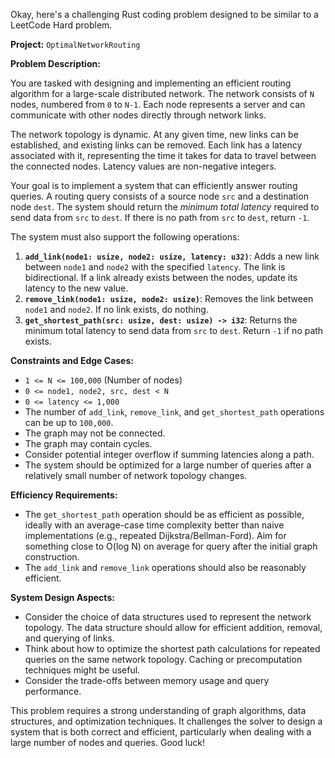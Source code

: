 Okay, here's a challenging Rust coding problem designed to be similar to a LeetCode Hard problem.

**Project:** `OptimalNetworkRouting`

**Problem Description:**

You are tasked with designing and implementing an efficient routing algorithm for a large-scale distributed network. The network consists of `N` nodes, numbered from `0` to `N-1`. Each node represents a server and can communicate with other nodes directly through network links.

The network topology is dynamic.  At any given time, new links can be established, and existing links can be removed. Each link has a latency associated with it, representing the time it takes for data to travel between the connected nodes. Latency values are non-negative integers.

Your goal is to implement a system that can efficiently answer routing queries.  A routing query consists of a source node `src` and a destination node `dest`. The system should return the *minimum total latency* required to send data from `src` to `dest`. If there is no path from `src` to `dest`, return `-1`.

The system must also support the following operations:

1.  **`add_link(node1: usize, node2: usize, latency: u32)`**: Adds a new link between `node1` and `node2` with the specified `latency`.  The link is bidirectional. If a link already exists between the nodes, update its latency to the new value.
2.  **`remove_link(node1: usize, node2: usize)`**: Removes the link between `node1` and `node2`. If no link exists, do nothing.
3.  **`get_shortest_path(src: usize, dest: usize) -> i32`**: Returns the minimum total latency to send data from `src` to `dest`. Return `-1` if no path exists.

**Constraints and Edge Cases:**

*   `1 <= N <= 100,000` (Number of nodes)
*   `0 <= node1, node2, src, dest < N`
*   `0 <= latency <= 1,000`
*   The number of `add_link`, `remove_link`, and `get_shortest_path` operations can be up to `100,000`.
*   The graph may not be connected.
*   The graph may contain cycles.
*   Consider potential integer overflow if summing latencies along a path.
*   The system should be optimized for a large number of queries after a relatively small number of network topology changes.

**Efficiency Requirements:**

*   The `get_shortest_path` operation should be as efficient as possible, ideally with an average-case time complexity better than naive implementations (e.g., repeated Dijkstra/Bellman-Ford). Aim for something close to O(log N) on average for query after the initial graph construction.
*   The `add_link` and `remove_link` operations should also be reasonably efficient.

**System Design Aspects:**

*   Consider the choice of data structures used to represent the network topology. The data structure should allow for efficient addition, removal, and querying of links.
*   Think about how to optimize the shortest path calculations for repeated queries on the same network topology.  Caching or precomputation techniques might be useful.
*   Consider the trade-offs between memory usage and query performance.

This problem requires a strong understanding of graph algorithms, data structures, and optimization techniques. It challenges the solver to design a system that is both correct and efficient, particularly when dealing with a large number of nodes and queries. Good luck!
